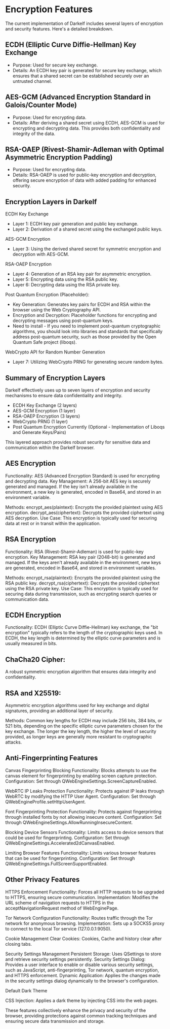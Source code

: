 # Encryption Features

The current implementation of Darkelf includes several layers of encryption and security features. Here's a detailed breakdown.

## ECDH (Elliptic Curve Diffie-Hellman) Key Exchange
- Purpose: Used for secure key exchange.
- Details: An ECDH key pair is generated for secure key exchange, which ensures that a shared secret can be established securely over an untrusted channel.

## AES-GCM (Advanced Encryption Standard in Galois/Counter Mode)
- Purpose: Used for encrypting data.
- Details: After deriving a shared secret using ECDH, AES-GCM is used for encrypting and decrypting data. This provides both confidentiality and integrity of the data.

## RSA-OAEP (Rivest-Shamir-Adleman with Optimal Asymmetric Encryption Padding)
- Purpose: Used for encrypting data.
- Details: RSA-OAEP is used for public-key encryption and decryption, offering secure encryption of data with added padding for enhanced security.

## Encryption Layers in Darkelf

ECDH Key Exchange
- Layer 1: ECDH key pair generation and public key exchange.
- Layer 2: Derivation of a shared secret using the exchanged public keys.

AES-GCM Encryption
- Layer 3: Using the derived shared secret for symmetric encryption and decryption with AES-GCM.

RSA-OAEP Encryption
- Layer 4: Generation of an RSA key pair for asymmetric encryption.
- Layer 5: Encrypting data using the RSA public key.
- Layer 6: Decrypting data using the RSA private key.

Post Quantum Encryption (Placeholder):
- Key Generation: Generates key pairs for ECDH and RSA within the browser using the Web Cryptography API.
- Encryption and Decryption: Placeholder functions for encrypting and decrypting messages using post-quantum keys.
- Need to install - If you need to implement post-quantum cryptographic algorithms, you should look into libraries and standards that specifically address post-quantum security, such as those provided by the Open Quantum Safe project (liboqs).

WebCrypto API for Random Number Generation
- Layer 7: Utilizing WebCrypto PRNG for generating secure random bytes.

## Summary of Encryption Layers

Darkelf effectively uses up to seven layers of encryption and security mechanisms to ensure data confidentiality and integrity.

- ECDH Key Exchange (2 layers)
- AES-GCM Encryption (1 layer)
- RSA-OAEP Encryption (3 layers)
- WebCrypto PRNG (1 layer)
- Post Quantum Encryption Currently (Optional - Implementation of Liboqs and Generate Keys/Pairs)

This layered approach provides robust security for sensitive data and communication within the Darkelf browser.

## AES Encryption
Functionality: AES (Advanced Encryption Standard) is used for encrypting and decrypting data.
Key Management: A 256-bit AES key is securely generated and managed. If the key isn't already available in the environment, a new key is generated, encoded in Base64, and stored in an environment variable.

Methods:
encrypt_aes(plaintext): Encrypts the provided plaintext using AES encryption.
decrypt_aes(ciphertext): Decrypts the provided ciphertext using AES decryption.
Use Case: This encryption is typically used for securing data at rest or in transit within the application.

## RSA Encryption
Functionality: RSA (Rivest-Shamir-Adleman) is used for public-key encryption.
Key Management: RSA key pair (2048-bit) is generated and managed. If the keys aren't already available in the environment, new keys are generated, encoded in Base64, and stored in environment variables.
        
Methods:
encrypt_rsa(plaintext): Encrypts the provided plaintext using the RSA public key.
decrypt_rsa(ciphertext): Decrypts the provided ciphertext using the RSA private key.
Use Case: This encryption is typically used for securing data during transmission, such as encrypting search queries or communication data.

## ECDH Encryption
Functionality: ECDH (Elliptic Curve Diffie-Hellman) key exchange, the "bit encryption" typically refers to the length of the cryptographic keys used. In ECDH, the key length is determined by the elliptic curve parameters and is usually measured in bits. 

## ChaCha20 Cipher: 
A robust symmetric encryption algorithm that ensures data integrity and confidentiality.

## RSA and X25519: 
Asymmetric encryption algorithms used for key exchange and digital signatures, providing an additional layer of security.

Methods: Common key lengths for ECDH may include 256 bits, 384 bits, or 521 bits, depending on the specific elliptic curve parameters chosen for the key exchange. The longer the key length, the higher the level of security provided, as longer keys are generally more resistant to cryptographic attacks.

## Anti-Fingerprinting Features

Canvas Fingerprinting Blocking
Functionality: Blocks attempts to use the canvas element for fingerprinting by enabling screen capture protection.
Configuration: Set through QWebEngineSettings.ScreenCaptureEnabled.

WebRTC IP Leaks Protection
Functionality: Protects against IP leaks through WebRTC by modifying the HTTP User Agent.
Configuration: Set through QWebEngineProfile.setHttpUserAgent.

Font Fingerprinting Protection
Functionality: Protects against fingerprinting through installed fonts by not allowing insecure content.
Configuration: Set through QWebEngineSettings.AllowRunningInsecureContent.

Blocking Device Sensors
Functionality: Limits access to device sensors that could be used for fingerprinting.
Configuration: Set through QWebEngineSettings.Accelerated2dCanvasEnabled.

Limiting Browser Features
Functionality: Limits various browser features that can be used for fingerprinting.
Configuration: Set through QWebEngineSettings.FullScreenSupportEnabled.

## Other Privacy Features

HTTPS Enforcement
Functionality: Forces all HTTP requests to be upgraded to HTTPS, ensuring secure communication.
Implementation: Modifies the URL scheme of navigation requests to HTTPS in the acceptNavigationRequest method of WebEnginePage.

Tor Network Configuration
Functionality: Routes traffic through the Tor network for anonymous browsing.
Implementation: Sets up a SOCKS5 proxy to connect to the local Tor service (127.0.0.1:9050).

Cookie Management
Clear Cookies: Cookies, Cache and history clear after closing tabs.

Security Settings Management
Persistent Storage: Uses QSettings to store and retrieve security settings persistently.
Security Settings Dialog: Provides a user interface to enable or disable various security settings, such as JavaScript, anti-fingerprinting, Tor network, quantum encryption, and HTTPS enforcement.
Dynamic Application: Applies the changes made in the security settings dialog dynamically to the browser's configuration.

Default Dark Theme

CSS Injection: Applies a dark theme by injecting CSS into the web pages.

These features collectively enhance the privacy and security of the browser, providing protections against common tracking techniques and ensuring secure data transmission and storage.
